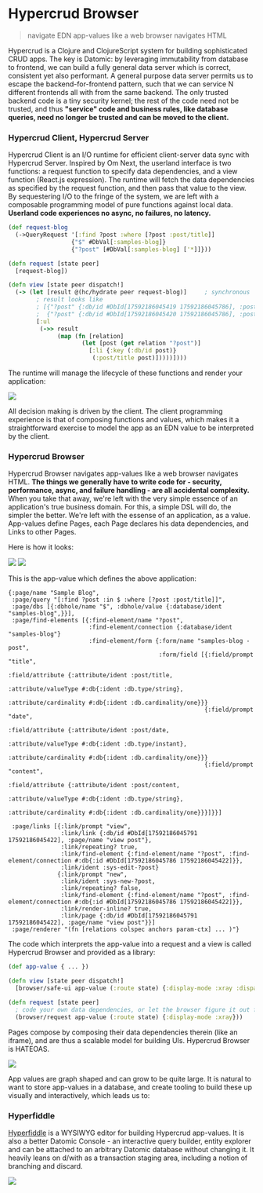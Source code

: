 # Hypercrud Browser

> navigate EDN app-values like a web browser navigates HTML

Hypercrud is a Clojure and ClojureScript system for building sophisticated CRUD apps. The key is Datomic: by leveraging immutability from database to frontend, we can build a fully general data server which is correct, consistent yet also performant. A general purpose data server permits us to escape the backend-for-frontend pattern, such that we can service N different frontends all with from the same backend. The only trusted backend code is a tiny security kernel; the rest of the code need not be trusted, and thus **"service" code and business rules, like database queries, need no longer be trusted and can be moved to the client.**

### Hypercrud Client, Hypercrud Server

Hypercrud Client is an I/O runtime for  efficient client-server data sync with Hypercrud Server. Inspired by Om Next, the userland interface is two functions: a request function to specify data dependencies, and a view function (React.js expression). The runtime will fetch the data dependencies as specified by the request function, and then pass that value to the view. By sequestering I/O to the fringe of the system, we are left with a composable programming model of pure functions against local data. **Userland code experiences no async, no failures, no latency.**

```clojure
(def request-blog
  (->QueryRequest '[:find ?post :where [?post :post/title]]
                  {"$" #DbVal[:samples-blog]}
                  {"?post" [#DbVal[:samples-blog] ['*]]}))

(defn request [state peer]
  [request-blog])

(defn view [state peer dispatch!]
  (-> (let [result @(hc/hydrate peer request-blog)]     ; synchronous
        ; result looks like
        ; [{"?post" {:db/id #DbId[17592186045419 17592186045786], :post/title "First blog post"}}
        ;  {"?post" {:db/id #DbId[17592186045420 17592186045786], :post/title "Second blog post"}} ... ]
        [:ul
         (->> result
              (map (fn [relation]
                     (let [post (get relation "?post")]
                       [:li {:key (:db/id post)}
                        (:post/title post)]))))])))
```

The runtime will manage the lifecycle of these functions and render your application:

![](http://i.imgur.com/zwoGq2I.png)

All decision making is driven by the client. The client programming experience is that of composing functions and values, which makes it a straightforward exercise to model the app as an EDN value to be interpreted by the client.

### Hypercrud Browser

Hypercrud Browser navigates app-values like a web browser navigates HTML. **The things we generally have to write code for - security, performance, async, and failure handling - are all accidental complexity.** When you take that away, we're left with the very simple essence of an application's true business domain. For this, a simple DSL will do, the simpler the better. We're left with the essense of an application, as a value. App-values define Pages, each Page declares his data dependencies, and Links to other Pages.

Here is how it looks:

![](http://i.imgur.com/f1ngGLt.png)
![](http://i.imgur.com/4WlmuW8.png)

This is the app-value which defines the above application:

```edn
{:page/name "Sample Blog",
 :page/query "[:find ?post :in $ :where [?post :post/title]]",
 :page/dbs [{:dbhole/name "$", :dbhole/value {:database/ident "samples-blog",}}],
 :page/find-elements [{:find-element/name "?post",
                       :find-element/connection {:database/ident "samples-blog"}
                       :find-element/form {:form/name "samples-blog - post",
                                           :form/field [{:field/prompt "title",
                                                         :field/attribute {:attribute/ident :post/title,
                                                                           :attribute/valueType #:db{:ident :db.type/string},
                                                                           :attribute/cardinality #:db{:ident :db.cardinality/one}}}
                                                        {:field/prompt "date",
                                                         :field/attribute {:attribute/ident :post/date,
                                                                           :attribute/valueType #:db{:ident :db.type/instant},
                                                                           :attribute/cardinality #:db{:ident :db.cardinality/one}}}
                                                        {:field/prompt "content",
                                                         :field/attribute {:attribute/ident :post/content,
                                                                           :attribute/valueType #:db{:ident :db.type/string},
                                                                           :attribute/cardinality #:db{:ident :db.cardinality/one}}}]}}]

 :page/links [{:link/prompt "view",
               :link/link {:db/id #DbId[17592186045791 17592186045422], :page/name "view post"},
               :link/repeating? true,
               :link/find-element {:find-element/name "?post", :find-element/connection #:db{:id #DbId[17592186045786 17592186045422]}},
               :link/ident :sys-edit-?post}
              {:link/prompt "new",
               :link/ident :sys-new-?post,
               :link/repeating? false,
               :link/find-element {:find-element/name "?post", :find-element/connection #:db{:id #DbId[17592186045786 17592186045422]}},
               :link/render-inline? true,
               :link/page {:db/id #DbId[17592186045791 17592186045422], :page/name "view post"}}]
 :page/renderer "(fn [relations colspec anchors param-ctx] ... )"}
```

The code which interprets the app-value into a request and a view is called Hypercrud Browser and provided as a library:

```clojure
(def app-value { ... })

(defn view [state peer dispatch!]
  [browser/safe-ui app-value (:route state) {:display-mode :xray :dispatch! dispatch!}])

(defn request [state peer]
  ; code your own data dependencies, or let the browser figure it out from an app-value
  (browser/request app-value (:route state) {:display-mode :xray}))
```

Pages compose by composing their data dependencies therein (like an iframe), and are thus a scalable model for building UIs. Hypercrud Browser is HATEOAS.

![](http://i.imgur.com/4mKpHhw.png)

App values are graph shaped and can grow to be quite large. It is natural to want to store app-values in a database, and create tooling to build these up visually and interactively, which leads us to:

### Hyperfiddle

[Hyperfiddle](http://hyperfiddle.net/) is a WYSIWYG editor for building Hypercrud app-values. It is also a better Datomic Console - an interactive query builder, entity explorer and can be attached to an arbitrary Datomic database without changing it. It heavily leans on d/with as a transaction staging area, including a notion of branching and discard.

![](http://i.imgur.com/v3cmewv.png)
